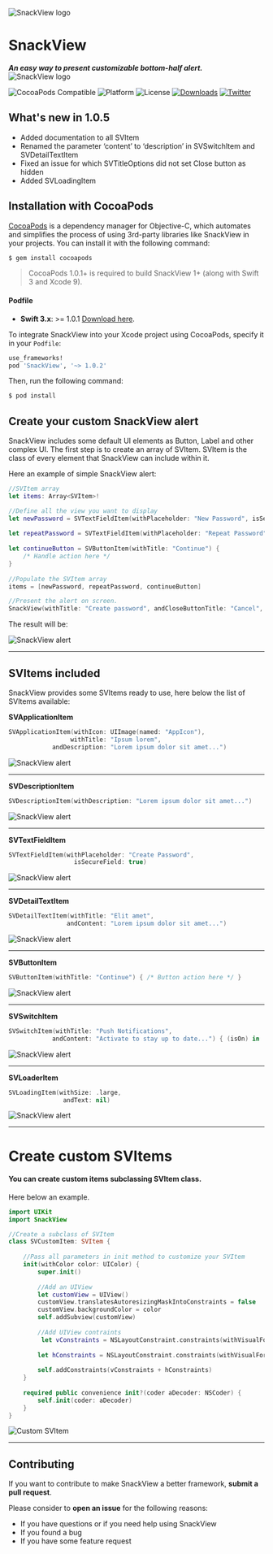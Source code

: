 ![SnackView logo](http://www.lucacasula.it/SnackViewLogo.svg)

# SnackView
***An easy way to present customizable bottom-half alert.***
![SnackView logo](http://www.lucacasula.it/Preview.gif)

![CocoaPods Compatible](https://img.shields.io/cocoapods/v/SnackView.svg)
![Platform](https://img.shields.io/cocoapods/p/SnackView.svg?style=flat)
![License](https://img.shields.io/cocoapods/l/SnackView.svg?style=flat)
[![Downloads](https://img.shields.io/cocoapods/dt/SnackView.svg)](https://cocoapods.org/pods/SnackView)
[![Twitter](https://img.shields.io/badge/twitter-@lucacasula91-green.svg?style=flat)](http://twitter.com/lucacasula91)


## What's new in 1.0.5
- Added documentation to all SVItem
- Renamed the parameter ‘content’ to ‘description’ in SVSwitchItem and SVDetailTextItem
- Fixed an issue for which SVTitleOptions did not set Close button as hidden
- Added SVLoadingItem


## Installation with CocoaPods

[CocoaPods](http://cocoapods.org) is a dependency manager for Objective-C, which automates and simplifies the process of using 3rd-party libraries like SnackView in your projects. You can install it with the following command:

```bash
$ gem install cocoapods
```

> CocoaPods 1.0.1+ is required to build SnackView 1+ (along with Swift 3 and Xcode 9).

#### Podfile

- **Swift 3.x**: >= 1.0.1 [Download here](https://github.com/lucacasula91/SnackView/releases/tag/1.0.2).


To integrate SnackView into your Xcode project using CocoaPods, specify it in your `Podfile`:

```ruby
use_frameworks!
pod 'SnackView', '~> 1.0.2'
```


Then, run the following command:

```bash
$ pod install
```


## Create your custom SnackView alert
SnackView includes some default UI elements as Button, Label and other complex UI.
The first step is to create an array of SVItem. SVItem is the class of every element that SnackView can include within it.

Here an example of simple SnackView alert:

```swift
//SVItem array
let items: Array<SVItem>!

//Define all the view you want to display
let newPassword = SVTextFieldItem(withPlaceholder: "New Password", isSecureField: true)
        
let repeatPassword = SVTextFieldItem(withPlaceholder: "Repeat Password", isSecureField: true)
        
let continueButton = SVButtonItem(withTitle: "Continue") {
    /* Handle action here */
}
        
//Populate the SVItem array
items = [newPassword, repeatPassword, continueButton]

//Present the alert on screen.
SnackView(withTitle: "Create password", andCloseButtonTitle: "Cancel", andItems: items).show()
```

The result will be:

![SnackView alert](http://www.lucacasula.it/AlertExample.jpg)

***

## SVItems included
SnackView provides some SVItems ready to use, here below the list of SVItems available:

**SVApplicationItem**

```swift
SVApplicationItem(withIcon: UIImage(named: "AppIcon"),
                 withTitle: "Ipsum lorem", 
            andDescription: "Lorem ipsum dolor sit amet...")
```

![SnackView alert](http://www.lucacasula.it/SVItems/SVApplicationItem.png)

***

**SVDescriptionItem**

```swift
SVDescriptionItem(withDescription: "Lorem ipsum dolor sit amet...")
```

![SnackView alert](http://www.lucacasula.it/SVItems/SVDescriptionItem.png)

***

**SVTextFieldItem**

```swift
SVTextFieldItem(withPlaceholder: "Create Password", 
                  isSecureField: true)
```

![SnackView alert](http://www.lucacasula.it/SVItems/SVTextFieldItem.png)

***

**SVDetailTextItem**

```swift
SVDetailTextItem(withTitle: "Elit amet", 
                andContent: "Lorem ipsum dolor sit amet...")
```

![SnackView alert](http://www.lucacasula.it/SVItems/SVDetailTextItem.png)

***

**SVButtonItem**

```swift
SVButtonItem(withTitle: "Continue") { /* Button action here */ }
```

![SnackView alert](http://www.lucacasula.it/SVItems/SVButtonItem.png)

***

**SVSwitchItem**

```swift
SVSwitchItem(withTitle: "Push Notifications", 
            andContent: "Activate to stay up to date...") { (isOn) in  /* Switch action here */ }
```

![SnackView alert](http://www.lucacasula.it/SVItems/SVSwitchItem.jpg)

***

**SVLoaderItem**

```swift
SVLoadingItem(withSize: .large, 
               andText: nil)
```

![SnackView alert](http://www.lucacasula.it/SVItems/SVLoaderItem.jpg)

***

# Create custom SVItems
#### You can create custom items subclassing SVItem class. 
Here below an example. 
```swift
import UIKit
import SnackView

//Create a subclass of SVItem
class SVCustomItem: SVItem {
    
    //Pass all parameters in init method to customize your SVItem
    init(withColor color: UIColor) {
        super.init()
        
        //Add an UIView
        let customView = UIView()
        customView.translatesAutoresizingMaskIntoConstraints = false
        customView.backgroundColor = color
        self.addSubview(customView)
       
        //Add UIView contraints
         let vConstraints = NSLayoutConstraint.constraints(withVisualFormat: "V:|-[customView(70)]-|", options: [], metrics: nil, views: ["customView":customView])
        
        let hConstraints = NSLayoutConstraint.constraints(withVisualFormat: "H:|-[customView]-|", options: [], metrics: nil, views: ["customView": customView])
        
        self.addConstraints(vConstraints + hConstraints)
    }
    
    required public convenience init?(coder aDecoder: NSCoder) {
        self.init(coder: aDecoder)
    }
}
```

![Custom SVItem](http://www.lucacasula.it/CustomSVItemExample.jpg)

***

## Contributing
If you want to contribute to make SnackView a better framework, **submit a pull request**.

Please consider to **open an issue** for the following reasons:
* If you have questions or if you need help using SnackView
* If you found a bug
* If you have some feature request


